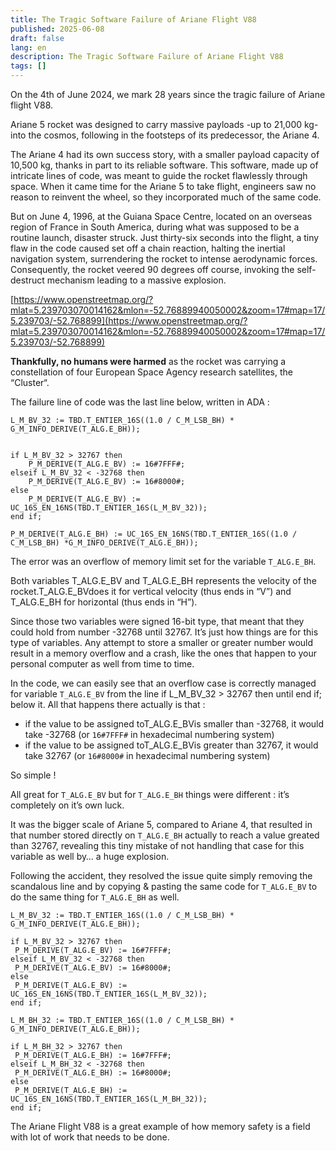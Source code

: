 ```yaml
---
title: The Tragic Software Failure of Ariane Flight V88
published: 2025-06-08
draft: false
lang: en
description: The Tragic Software Failure of Ariane Flight V88
tags: []
---
```


On the 4th of June 2024, we mark 28 years since the tragic failure of Ariane flight V88.

Ariane 5 rocket was designed to carry massive payloads -up to 21,000 kg- into the cosmos, following in the footsteps of its predecessor, the Ariane 4.

The Ariane 4 had its own success story, with a smaller payload capacity of 10,500 kg, thanks in part to its reliable software. This software, made up of intricate lines of code, was meant to guide the rocket flawlessly through space. When it came time for the Ariane 5 to take flight, engineers saw no reason to reinvent the wheel, so they incorporated much of the same code.

But on June 4, 1996, at the Guiana Space Centre, located on an overseas region of France in South America, during what was supposed to be a routine launch, disaster struck. Just thirty-six seconds into the flight, a tiny flaw in the code caused set off a chain reaction, halting the inertial navigation system, surrendering the rocket to intense aerodynamic forces. Consequently, the rocket veered 90 degrees off course, invoking the self-destruct mechanism leading to a massive explosion.

[https://www.openstreetmap.org/?mlat=5.239703070014162&mlon=-52.76889940050002&zoom=17#map=17/5.239703/-52.768899](https://www.openstreetmap.org/?mlat=5.239703070014162&mlon=-52.76889940050002&zoom=17#map=17/5.239703/-52.768899)

**Thankfully, no humans were harmed** as the rocket was carrying a constellation of four European Space Agency research satellites, the “Cluster“.

The failure line of code was the last line below, written in ADA :

```
L_M_BV_32 := TBD.T_ENTIER_16S((1.0 / C_M_LSB_BH) * G_M_INFO_DERIVE(T_ALG.E_BH));


if L_M_BV_32 > 32767 then
	P_M_DERIVE(T_ALG.E_BV) := 16#7FFF#;
elseif L_M_BV_32 < -32768 then
	P_M_DERIVE(T_ALG.E_BV) := 16#8000#;
else
	P_M_DERIVE(T_ALG.E_BV) := UC_16S_EN_16NS(TBD.T_ENTIER_16S(L_M_BV_32));
end if;

P_M_DERIVE(T_ALG.E_BH) := UC_16S_EN_16NS(TBD.T_ENTIER_16S((1.0 / C_M_LSB_BH) *G_M_INFO_DERIVE(T_ALG.E_BH));
```

The error was an overflow of memory limit set for the variable `T_ALG.E_BH`.

Both variables T_ALG.E_BV and T_ALG.E_BH represents the velocity of the rocket.T_ALG.E_BVdoes it for vertical velocity (thus ends in “V”) and T_ALG.E_BH for horizontal (thus ends in “H”).

Since those two variables were signed 16-bit type, that meant that they could hold from number -32768 until 32767. It’s just how things are for this type of variables. Any attempt to store a smaller or greater number would result in a memory overflow and a crash, like the ones that happen to your personal computer as well from time to time.

In the code, we can easily see that an overflow case is correctly managed for variable `T_ALG.E_BV` from the line if L_M_BV_32 > 32767 then until end if; below it. All that happens there actually is that :

 - if the value to be assigned toT_ALG.E_BVis smaller than -32768, it would take -32768 (or `16#7FFF#` in hexadecimal numbering system)
 - if the value to be assigned toT_ALG.E_BVis greater than 32767, it would take 32767 (or `16#8000#` in hexadecimal numbering system)

So simple !

All great for `T_ALG.E_BV` but for `T_ALG.E_BH` things were different : it’s completely on it’s own luck.

It was the bigger scale of Ariane 5, compared to Ariane 4, that resulted in that number stored directly on `T_ALG.E_BH` actually to reach a value greated than 32767, revealing this tiny mistake of not handling that case for this variable as well by… a huge explosion.

Following the accident, they resolved the issue quite simply removing the scandalous line and by copying & pasting the same code for `T_ALG.E_BV` to do the same thing for `T_ALG.E_BH` as well.

```
L_M_BV_32 := TBD.T_ENTIER_16S((1.0 / C_M_LSB_BH) * G_M_INFO_DERIVE(T_ALG.E_BH));

if L_M_BV_32 > 32767 then
 P_M_DERIVE(T_ALG.E_BV) := 16#7FFF#;
elseif L_M_BV_32 < -32768 then
 P_M_DERIVE(T_ALG.E_BV) := 16#8000#;
else
 P_M_DERIVE(T_ALG.E_BV) := UC_16S_EN_16NS(TBD.T_ENTIER_16S(L_M_BV_32));
end if;

L_M_BH_32 := TBD.T_ENTIER_16S((1.0 / C_M_LSB_BH) * G_M_INFO_DERIVE(T_ALG.E_BH));

if L_M_BH_32 > 32767 then
 P_M_DERIVE(T_ALG.E_BH) := 16#7FFF#;
elseif L_M_BH_32 < -32768 then
 P_M_DERIVE(T_ALG.E_BH) := 16#8000#;
else
 P_M_DERIVE(T_ALG.E_BH) := UC_16S_EN_16NS(TBD.T_ENTIER_16S(L_M_BH_32));
end if;
```

The Ariane Flight V88 is a great example of how memory safety is a field with lot of work that needs to be done.
